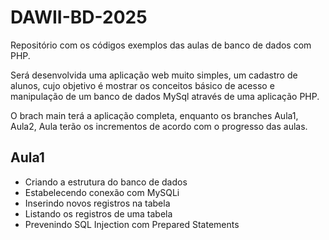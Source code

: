 # DAWII-BD-2025
Repositório com os códigos exemplos das aulas de banco de dados com PHP.

Será desenvolvida uma aplicação web muito simples, um cadastro de alunos, cujo objetivo é mostrar os conceitos básico de acesso e manipulação de um banco de dados MySql através de uma aplicação PHP. 

O brach main terá a aplicação completa, enquanto os branches Aula1, Aula2, Aula<n> terão os incrementos de acordo com o progresso das aulas.

## Aula1
- Criando a estrutura do banco de dados
- Estabelecendo conexão com MySQLi
- Inserindo novos registros na tabela
- Listando os registros de uma tabela
- Prevenindo SQL Injection com Prepared Statements
